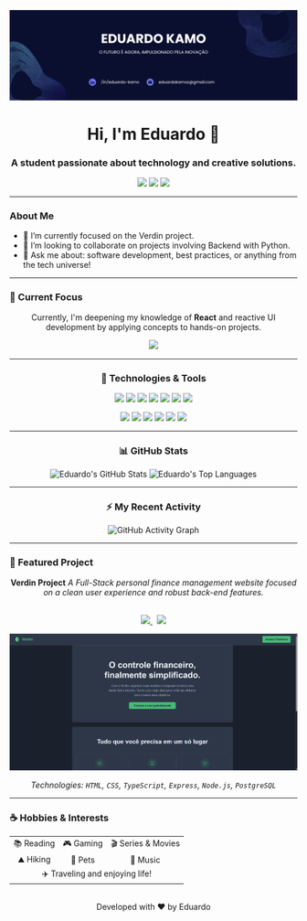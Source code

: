 ![Profile Banner](banner.png)

<div align="center">
  <h1>Hi, I'm Eduardo 👋</h1>
  <h3>A student passionate about technology and creative solutions.</h3>
</div>

<p align="center">
  <a href="https://www.linkedin.com/in/eduardo-kamo/" target="_blank"><img src="https://img.shields.io/badge/-LinkedIn-%230077B5?style=for-the-badge&logo=linkedin&logoColor=white"></a>
  <a href="mailto:eduardokamoz@gmail.com" target="_blank"><img src="https://img.shields.io/badge/-Gmail-%23333?style=for-the-badge&logo=gmail&logoColor=white"></a>
  <a href="https://github.com/edukamoz" target="_blank"><img src="https://img.shields.io/badge/My%20Portfolio-000?style=for-the-badge&logo=ko-fi&logoColor=white"></a>
</p>

---

### About Me

* 🔭 I’m currently focused on the Verdin project.
* 👯 I’m looking to collaborate on projects involving Backend with Python.
* 💬 Ask me about: software development, best practices, or anything from the tech universe!

---

### 🎯 Current Focus

<div align="center">
  <p>Currently, I'm deepening my knowledge of <strong>React</strong> and reactive UI development by applying concepts to hands-on projects.</p>
  <img src="https://img.shields.io/badge/React-20232A?style=for-the-badge&logo=react&logoColor=61DAFB">
</div>

---

<div align="center">

### 🚀 Technologies & Tools

<p>
  <img src="https://img.shields.io/badge/Python-3776AB?style=for-the-badge&logo=python&logoColor=white">
  <img src="https://img.shields.io/badge/JavaScript-F7DF1E?style=for-the-badge&logo=javascript&logoColor=black">
  <img src="https://img.shields.io/badge/TypeScript-007ACC?style=for-the-badge&logo=typescript&logoColor=white">
  <img src="https://img.shields.io/badge/React-20232A?style=for-the-badge&logo=react&logoColor=61DAFB">
  <img src="https://img.shields.io/badge/Angular-DD0031?style=for-the-badge&logo=angular&logoColor=white">
  <img src="https://img.shields.io/badge/Node.js-339933?style=for-the-badge&logo=nodedotjs&logoColor=white">
  <img src="https://img.shields.io/badge/Express%20js-000000?style=for-the-badge&logo=express&logoColor=white">
</p>
<p>
  <img src="https://img.shields.io/badge/PostgreSQL-316192?style=for-the-badge&logo=postgresql&logoColor=white">
  <img src="https://img.shields.io/badge/MongoDB-4EA94B?style=for-the-badge&logo=mongodb&logoColor=white">
  <img src="https://img.shields.io/badge/Sqlite-003B57?style=for-the-badge&logo=sqlite&logoColor=white">
  <img src="https://img.shields.io/badge/MySQL-005C84?style=for-the-badge&logo=mysql&logoColor=white">
  <img src="https://img.shields.io/badge/dbeaver-382923?style=for-the-badge&logo=dbeaver&logoColor=white">
  <img src="https://img.shields.io/badge/GIT-E44C30?style=for-the-badge&logo=git&logoColor=white">
</p>

</div>

---

<div align="center">

### 📊 GitHub Stats

![Eduardo's GitHub Stats](https://github-readme-stats.vercel.app/api?username=edukamoz&show_icons=true&theme=dracula&include_all_commits=true&count_private=true)
![Eduardo's Top Languages](https://github-readme-stats.vercel.app/api/top-langs/?username=edukamoz&layout=compact&langs_count=7&theme=dracula)

</div>

---

<div align="center">

### ⚡ My Recent Activity

![GitHub Activity Graph](https://github-readme-activity-graph.vercel.app/graph?username=edukamoz&theme=dracula&hide_border=true&area=true)

</div>

---

### 📌 Featured Project

<div align="center">

**Verdin Project**
*A Full-Stack personal finance management website focused on a clean user experience and robust back-end features.*
<br><br>
<p>
  <a href="https://github.com/edukamoz/verdin" target="_blank">
    <img src="https://img.shields.io/badge/View%20Code-000000?style=for-the-badge&logo=github&logoColor=white">
  </a>
  &nbsp;
  <a href="https://edukamoz.github.io/verdin/" target="_blank">
    <img src="https://img.shields.io/badge/Live%20Demo-4285F4?style=for-the-badge&logo=google-chrome&logoColor=white">
  </a>
</p>
<a href="https://github.com/edukamoz/verdin" target="_blank">
  <img src="verdin.gif" alt="Preview of the Verdin Project">
</a>
<br>

*Technologies: `HTML`, `CSS`, `TypeScript`, `Express`, `Node.js`, `PostgreSQL`*

</div>

---

### ☕ Hobbies & Interests

<div align="center">
  <table align="center">
    <tr>
      <td align="center">📚 Reading</td>
      <td align="center">🎮 Gaming</td>
      <td align="center">🎬 Series & Movies</td>
    </tr>
    <tr>
      <td align="center">⛰️ Hiking</td>
      <td align="center">🐾 Pets</td>
      <td align="center">🎵 Music</td>
    </tr>
     <tr>
      <td align="center" colspan="3">✈️ Traveling and enjoying life!</td>
    </tr>
  </table>
</div>

<br>

<div align="center">
Developed with ❤️ by Eduardo
</div>
